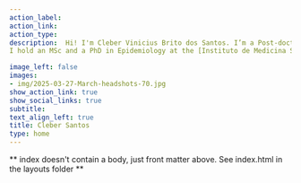 ```yaml
---
action_label:
action_link:
action_type:
description:  Hi! I'm Cleber Vinicius Brito dos Santos. I’m a Post-doctoral research associate at the [Ko Lab](https://ko-laboratory.github.io/site/) at the Yale School of Public Health under [Albert Ko’s](https://scholar.google.com/citations?user=mdSJ75MAAAAJ&hl=en&oi=ao) supervision. Currently, we are interested in (1) evaluating the effectiveness of the deployment of Wolbachia-infected Aedes aegypti mosquitoes in reducing the incidence of dengue identified by passive public health surveillance in Belo Horizonte (Brazil); and (2) estimating the spatiotemporal clustering of arboviral cases in Belo Horizonte.
I hold an MSc and a PhD in Epidemiology at the [Instituto de Medicina Social](https://www.ims.uerj.br) at the [State University of Rio de Janeiro (UERJ)](https://www.uerj.br), under the joint supervision of [Cláudio José Struchiner](https://scholar.google.com/citations?user=kVh9mCwAAAAJ&hl=pt-BR&oi=ao) and [Guilherme Loureiro Werneck](https://scholar.google.com/citations?user=UK-Di5gAAAAJ&hl=pt-BR&oi=ao). My main interest lies in infectious disease dynamics and their determinants, especially zoonosis, vector-borne and air-borne diseases. 

image_left: false
images:
- img/2025-03-27-March-headshots-70.jpg
show_action_link: true
show_social_links: true
subtitle:
text_align_left: true
title: Cleber Santos
type: home
---
```


** index doesn't contain a body, just front matter above.
See index.html in the layouts folder **
